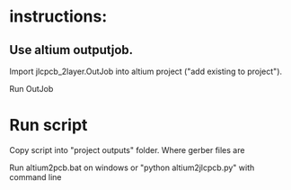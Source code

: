 # instructions:
## Use altium outputjob. 
Import jlcpcb_2layer.OutJob into altium project ("add existing to project").

Run OutJob

# Run script
Copy script into "project outputs" folder. Where gerber files are

Run altium2pcb.bat on windows or "python altium2jlcpcb.py" with command line